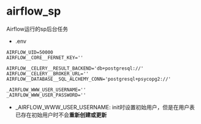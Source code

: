 # airflow_sp
Airflow运行的sp后台任务

- .env
```angular2html
AIRFLOW_UID=50000
AIRFLOW__CORE__FERNET_KEY=''

AIRFLOW__CELERY__RESULT_BACKEND='db+postgresql://'
AIRFLOW__CELERY__BROKER_URL=''
AIRFLOW__DATABASE__SQL_ALCHEMY_CONN='postgresql+psycopg2://'

_AIRFLOW_WWW_USER_USERNAME=''
_AIRFLOW_WWW_USER_PASSWORD=''
```

- _AIRFLOW_WWW_USER_USERNAME:
  init时设置初始用户，但是在用户表已存在初始用户时不会**重新创建或更新**

